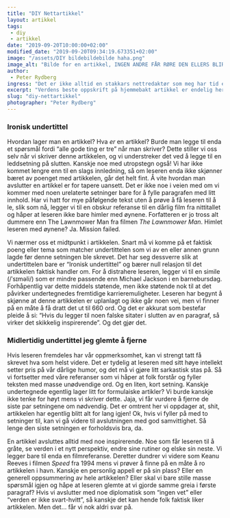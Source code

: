 ```yaml
---
title: "DIY Nettartikkel"
layout: artikkel
tags: 
 - diy
 - artikkel
date: "2019-09-20T10:00:00+02:00"
modified_date: "2019-09-20T09:34:19.673351+02:00"
image: "/assets/DIY bildebildebilde haha.png"
image_alt: "Bilde for en artikkel, INGEN ANDRE FÅR RØRE DEN ELLERS BLIR JEG SINT"
author:
 - Peter Rydberg
ingress: "Det er ikke alltid en stakkars nettredaktør som meg har tid eller blekk til å mane frem bokrull på bokrull av litterært innhold. Når gribbene sikler etter tørre vitser og framtvungne ordspill, er det lett å føle presset. Kan de ikke bare lese om kaffekoker’n en gang til? Derfor har jeg bestemt meg for å lage en definitiv oppskrift på hvordan man lager en nettartikkel - Peter style!"
excerpt: "Verdens beste oppskrift på hjemmebakt artikkel er endelig her!"
slug: "diy-nettartikkel"
photographer: "Peter Rydberg"
---
```

### Ironisk undertittel
Hvordan lager man en artikkel? Hva *er* en artikkel? Burde man legge til enda et spørsmål fordi “alle gode ting er tre” når man skriver? Dette stiller vi oss selv når vi skriver denne artikkelen, og vi understreker det ved å legge til en leddsetning på slutten. Kanskje noe med utropstegn også! Vi har ikke kommet lengre enn til en slags innledning, så om leseren enda ikke skjønner bæret av poenget med artikkelen, går det helt fint. Å vite hvordan man avslutter en artikkel er for tapere uansett. Det er ikke noe i veien med om vi kommer med noen urelaterte setninger bare for å fylle paragrafen med litt innhold. Har vi hatt for mye påfølgende tekst uten å prøve å få leseren til å le, slik som nå, legger vi til en obskur referanse til en dårlig film fra nittitallet og håper at leseren ikke bare himler med øynene. Forfatteren er jo tross alt dummere enn The Lawnmower Man fra filmen *The Lawnmower Man*. Himlet leseren med øynene? Ja. Mission failed.

Vi nærmer oss et midtpunkt i artikkelen. Snart må vi komme på et faktisk poeng eller tema som matcher undertittelen som vi av en eller annen grunn lagde før denne setningen ble skrevet. Det har seg dessverre slik at undertittelen bare er “Ironisk undertittel” og bærer null relasjon til det artikkelen faktisk handler om. For å distrahere leseren, legger vi til en simile (/ˈsɪməli/) som er mindre passende enn Michael Jackson i en barnebursdag. Forhåpentlig var dette middels støtende, men ikke støtende nok til at det påvirker undertegnedes fremtidige karrieremuligheter. Leseren har begynt å skjønne at denne artikkelen er uplanlagt og ikke går noen vei, men vi finner på en måte å få dratt det ut til 660 ord. Og det er akkurat som bestefar pleide å si: “Hvis du legger til noen falske sitater i slutten av en paragraf, så virker det skikkelig inspirerende”. Og det gjør det.

### Midlertidig undertittel jeg glemte å fjerne
Hvis leseren fremdeles har vår oppmerksomhet, kan vi strengt tatt få skrevet hva som helst videre. Det er tydelig at leseren med sitt høye intellekt setter pris på vår dårlige humor, og det må vi gjøre litt sarkastisk stas på. Så vi fortsetter med våre referanser som vi håper at folk forstår og fyller teksten med masse unødvendige ord. Og en liten, kort setning. Kanskje undertegnede egentlig lager litt for formulaiske artikler? Vi burde kanskje ikke tenke for høyt mens vi skriver dette. Jaja, vi får vurdere å fjerne de siste par setningene om nødvendig. Det er omtrent her vi oppdager at, shit, artikkelen har egentlig blitt alt for lang igjen! Ok, hvis vi fyller på med to setninger til, kan vi gå videre til avslutningen med god samvittighet. Så lenge den siste setningen er forholdsvis bra, da.

En artikkel avsluttes alltid med noe inspirerende. Noe som får leseren til å gråte, se verden i et nytt perspektiv, endre sine rutiner og elske sin neste. Vi legger bare til enda en filmreferanse. Deretter dundrer vi videre som Keanu Reeves i filmen *Speed* fra 1994 mens vi prøver å finne på en måte å ro artikkelen i havn. Kanskje en personlig appell er på sin plass? Eller en generell oppsummering av hele artikkelen? Eller skal vi bare stille masse spørsmål igjen og håpe at leseren glemte at vi gjorde samme greia i første paragraf? Hvis vi avslutter med noe diplomatisk som “ingen vet” eller “verden er ikke svart-hvitt”, så kanskje det kan hende folk faktisk liker artikkelen. Men det… får vi nok aldri svar på.